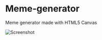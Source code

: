 # Meme-generator
Meme generator made with HTML5 Canvas


![Screenshot](http://s9.postimg.org/efwz3uqvj/Meme_generator.png)
